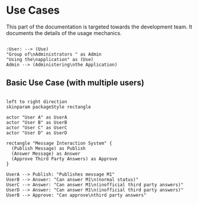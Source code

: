 # Use Cases

This part of the documentation is targeted towards the development team. It documents the details of the usage mechanics.


```{uml}

:User: --> (Use)
"Group of\nAdministrators " as Admin
"Using the\napplication" as (Use)
Admin --> (Administering\nthe Application)
```



## Basic Use Case (with multiple users)

```{uml}

left to right direction
skinparam packageStyle rectangle

actor "User A" as UserA
actor "User B" as UserB
actor "User C" as UserC
actor "User D" as UserD

rectangle "Message Interaction System" {
  (Publish Message) as Publish
  (Answer Message) as Answer
  (Approve Third Party Answers) as Approve
}

UserA --> Publish: "Publishes message M1"
UserB --> Answer: "Can answer M1\n(normal status)"
UserC --> Answer: "Can answer M1\n(inofficial third party answers)"
UserD --> Answer: "Can answer M1\n(inofficial third party answers)"
UserB --> Approve: "Can approve\nthird party answers"

```
